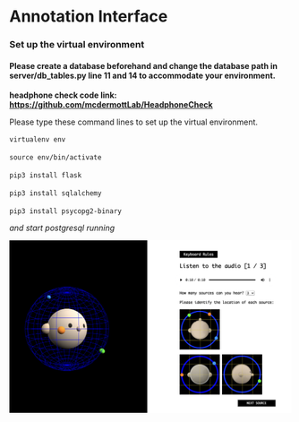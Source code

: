 # Annotation Interface

### Set up the virtual environment

#### Please create a database beforehand and change the database path in server/db_tables.py line 11 and 14 to accommodate your environment.

**headphone check code link: https://github.com/mcdermottLab/HeadphoneCheck**

Please type these command lines to set up the virtual environment.
```
virtualenv env

source env/bin/activate

pip3 install flask

pip3 install sqlalchemy

pip3 install psycopg2-binary
```
*and start postgresql running*

![Alt text](templates/question/img/page_sample.png?raw=true)